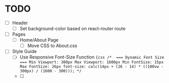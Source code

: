# TODO

- [ ] Header
  - [ ] Set background-color based on react-router route
- [ ] Pages
  - [ ] Home/About Page
    - [ ] Move CSS to About.css
- [ ] Style Guide
  - [ ] Use Responsive Font-Size Function ```{css /* 
=== Dynamic Font Size ===
Min Viewport: 300px
Max Viewport: 1600px
Min FontSize: 15px
Max FontSize: 26px
font-size: calc(14px + (26 - 14) * ((100vw - 300px) / (1600 - 300)));
*/```
  - [ ] 